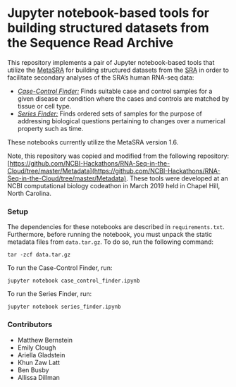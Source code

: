 # Jupyter notebook-based tools for building structured datasets from the Sequence Read Archive

This repository implements a pair of Jupyter notebook-based tools that utilize the [MetaSRA](http://metasra.biostat.wisc.edu) for building structured datasets from the [SRA](https://www.ncbi.nlm.nih.gov/sra) in order to facilitate secondary analyses of the SRA’s human RNA-seq data: 
* *[Case-Control Finder:](https://github.com/mbernste/hypothesis-driven-SRA-queries/blob/master/case_control_finder.ipynb)* Finds suitable case and control samples for a given disease or condition where the cases and controls are matched by tissue or cell type.  
* *[Series Finder:](https://github.com/mbernste/hypothesis-driven-SRA-queries/blob/master/series_finder.ipynb)* Finds ordered sets of samples for the purpose of addressing biological questions pertaining to changes over a numerical property such as time. 

These notebooks currently utilize the MetaSRA version 1.6. 

Note, this repository was copied and modified from the following repository: [https://github.com/NCBI-Hackathons/RNA-Seq-in-the-Cloud/tree/master/Metadata](https://github.com/NCBI-Hackathons/RNA-Seq-in-the-Cloud/tree/master/Metadata). These tools were developed at an NCBI computational biology codeathon in March 2019 held in Chapel Hill, North Carolina.

###  Setup

The dependencies for these notebooks are described in ``requirements.txt``.  Furthermore, before running the notebook, you must unpack the static metadata files from ``data.tar.gz``. To do so, run the following command:

``tar -zcf data.tar.gz``

To run the Case-Control Finder, run:

``jupyter notebook case_control_finder.ipynb``

To run the Series Finder, run:

``jupyter notebook series_finder.ipynb``


### Contributors
* Matthew Bernstein 
* Emily Clough
* Ariella Gladstein
* Khun Zaw Latt
* Ben Busby
* Allissa Dillman
